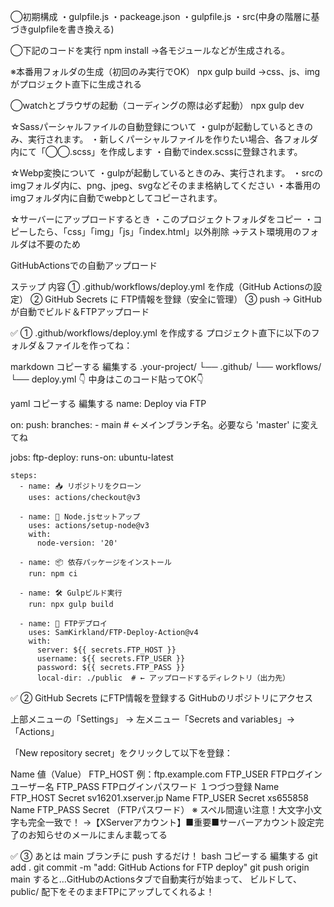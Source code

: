 ◯初期構成
・gulpfile.js
・packeage.json
・gulpfile.js
・src(中身の階層に基づきgulpfileを書き換える)

◯下記のコードを実行
npm install
→各モジュールなどが生成される。

※本番用フォルダの生成（初回のみ実行でOK）
npx gulp build
→css、js、imgがプロジェクト直下に生成される

◯watchとブラウザの起動（コーディングの際は必ず起動）
npx gulp dev

☆Sassパーシャルファイルの自動登録について
・gulpが起動しているときのみ、実行されます。
・新しくパーシャルファイルを作りたい場合、各フォルダ内にて「◯◯.scss」を作成します
・自動でindex.scssに登録されます。

☆Webp変換について
・gulpが起動しているときのみ、実行されます。
・srcのimgフォルダ内に、png、jpeg、svgなどそのまま格納してください
・本番用のimgフォルダ内に自動でwebpとしてコピーされます。

☆サーバーにアップロードするとき
・このプロジェクトフォルダをコピー
・コピーしたら、「css」「img」「js」「index.html」以外削除
→テスト環境用のフォルダは不要のため



GitHubActionsでの自動アップロード

ステップ	内容
①	.github/workflows/deploy.yml を作成（GitHub Actionsの設定）
②	GitHub Secrets に FTP情報を登録（安全に管理）
③	push → GitHubが自動でビルド＆FTPアップロード


✅ ① .github/workflows/deploy.yml を作成する
プロジェクト直下に以下のフォルダ＆ファイルを作ってね：

markdown
コピーする
編集する
.your-project/
└── .github/
    └── workflows/
        └── deploy.yml
👇 中身はこのコード貼ってOK👇

yaml
コピーする
編集する
name: Deploy via FTP

on:
  push:
    branches:
      - main  # ←メインブランチ名。必要なら 'master' に変えてね

jobs:
  ftp-deploy:
    runs-on: ubuntu-latest

    steps:
      - name: 📥 リポジトリをクローン
        uses: actions/checkout@v3

      - name: 🔧 Node.jsセットアップ
        uses: actions/setup-node@v3
        with:
          node-version: '20'

      - name: 📦 依存パッケージをインストール
        run: npm ci

      - name: 🛠️ Gulpビルド実行
        run: npx gulp build

      - name: 🚀 FTPデプロイ
        uses: SamKirkland/FTP-Deploy-Action@v4
        with:
          server: ${{ secrets.FTP_HOST }}
          username: ${{ secrets.FTP_USER }}
          password: ${{ secrets.FTP_PASS }}
          local-dir: ./public  # ← アップロードするディレクトリ（出力先）


✅ ② GitHub Secrets にFTP情報を登録する
GitHubのリポジトリにアクセス

上部メニューの「Settings」 → 左メニュー「Secrets and variables」→「Actions」

「New repository secret」をクリックして以下を登録：


Name	値（Value）
FTP_HOST	例：ftp.example.com
FTP_USER	FTPログインユーザー名
FTP_PASS	FTPログインパスワード
１つづつ登録
Name FTP_HOST
Secret sv16201.xserver.jp
Name FTP_USER
Secret xs655858
Name FTP_PASS
Secret （FTPパスワード）
※ スペル間違い注意！大文字小文字も完全一致で！
→【XServerアカウント】■重要■サーバーアカウント設定完了のお知らせのメールにまんま載ってる

✅ ③ あとは main ブランチに push するだけ！
bash
コピーする
編集する
git add .
git commit -m "add: GitHub Actions for FTP deploy"
git push origin main
すると…GitHubのActionsタブで自動実行が始まって、
ビルドして、public/ 配下をそのままFTPにアップしてくれるよ！